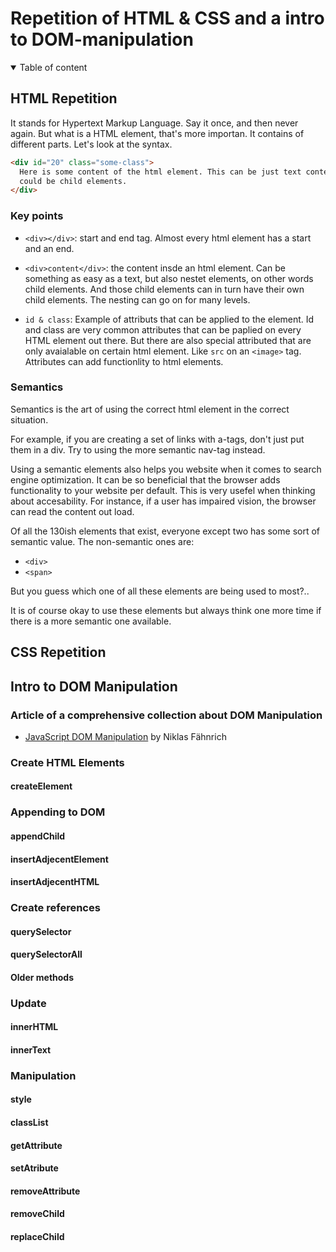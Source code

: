 # Repetition of HTML & CSS and a intro to DOM-manipulation

<details open>
<summary>Table of content</summary>

</details>

## HTML Repetition

It stands for Hypertext Markup Language. Say it once, and then never again. But what is a HTML element, that's more importan. It contains of different parts. Let's look at the syntax.

```html
<div id="20" class="some-class">
  Here is some content of the html element. This can be just text content, or it
  could be child elements.
</div>
```

### Key points

- `<div></div>`: start and end tag. Almost every html element has a start and an end.

- `<div>content</div>`: the content insde an html element. Can be something as easy as a text, but also nestet elements, on other words child elements. And those child elements can in turn have their own child elements. The nesting can go on for many levels.

- `id & class`: Example of attributs that can be applied to the element. Id and class are very common attributes that can be paplied on every HTML element out there. But there are also special attributed that are only avaialable on certain html element. Like `src` on an `<image>` tag. Attributes can add functionlity to html elements.

### Semantics

Semantics is the art of using the correct html element in the correct situation.

For example, if you are creating a set of links with a-tags, don't just put them in a div. Try to using the more semantic nav-tag instead.

Using a semantic elements also helps you website when it comes to search engine optimization. It can be so beneficial that the browser adds functionality to your website per default. This is very usefel when thinking about accesability. For instance, if a user has impaired vision, the browser can read the content out load.

Of all the 130ish elements that exist, everyone except two has some sort of semantic value. The non-semantic ones are:

- `<div>`
- `<span>`

But you guess which one of all these elements are being used to most?..

It is of course okay to use these elements but always think one more time if there is a more semantic one available. 

## CSS Repetition

## Intro to DOM Manipulation

### Article of a comprehensive collection about DOM Manipulation

- [JavaScript DOM Manipulation](https://github.com/ths-lund-fullstack-2024/article-comprehensive-docs-on-dom-manipulation) by Niklas Fähnrich

### Create HTML Elements

#### createElement

### Appending to DOM

#### appendChild

#### insertAdjecentElement

#### insertAdjecentHTML

### Create references

#### querySelector

#### querySelectorAll

#### Older methods

### Update

#### innerHTML

#### innerText

### Manipulation

#### style

#### classList

#### getAttribute

#### setAtribute

#### removeAttribute

#### removeChild

#### replaceChild
